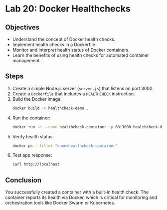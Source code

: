 # Lab 20: Docker Healthchecks

## Objectives
- Understand the concept of Docker health checks.
- Implement health checks in a Dockerfile.
- Monitor and interpret health status of Docker containers.
- Learn the benefits of using health checks for automated container management.

## Steps
1. Create a simple Node.js server (`server.js`) that listens on port 3000.
2. Create a `Dockerfile` that includes a `HEALTHCHECK` instruction.
3. Build the Docker image:  
   ```bash
   docker build -t healthcheck-demo .
   ```
4. Run the container:  
   ```bash
   docker run -d --name healthcheck-container -p 80:3000 healthcheck-demo
   ```
5. Verify health status:  
   ```bash
   docker ps --filter "name=healthcheck-container"
   ```
6. Test app response:  
   ```bash
   curl http://localhost
   ```

## Conclusion
You successfully created a container with a built-in health check. The container reports its health via Docker, which is critical for monitoring and orchestration tools like Docker Swarm or Kubernetes.
